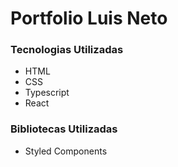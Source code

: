 # Portfolio Luis Neto

### Tecnologias Utilizadas

- HTML
- CSS
- Typescript
- React

### Bibliotecas Utilizadas

- Styled Components